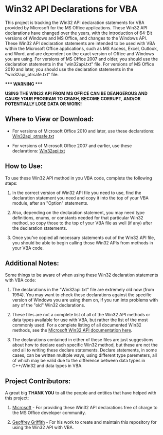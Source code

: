 # Win32 API Declarations for VBA
This project is tracking the Win32 API declaration statements for VBA provided by Microsoft for the MS Office applications.  These Win32 API declarations have changed over the years, with the introduction of 64-Bit versions of Windows and MS Office, and changes to the Windows API.  These Win32 API declaration statements are intended to be used with VBA within the Microsoft Office applications, such as MS Access, Excel, Outlook, and Word, and are dependent on the exact version of Office and Windows you are using.  For versions of MS Office 2007 and older, you should use the declaration statements in the "win32api.txt" file.  For versions of MS Office 2010 and later, you should use the declaration statements in the "win32api_ptrsafe.txt" file.

__*** WARNING ***__ 

__USING THE WIN32 API FROM MS OFFICE CAN BE DEANGEROUS AND CAUSE YOUR PROGRAM TO CRASH, BECOME CORRUPT, AND/OR POTENTIALLY LOSE DATA OR WORK!__


## Where to View or Download:

- For versions of Microsoft Office 2010 and later, use these declarations: [Win32api_ptrsafe.txt](https://github.com/Access-Abraxas/Win32-API-Declarations-for-VBA/blob/main/win32api_ptrsafe.txt) 

- For versions of Microsoft Office 2007 and earlier, use these declarations: [Win32api.txt](https://github.com/Access-Abraxas/Win32-API-Declarations-for-VBA/blob/main/win32api.txt) 


## How to Use:
To use these Win32 API method in you VBA code, complete the following steps:

1. In the correct version of Win32 API file you need to use, find the declaration statement you need and copy it into the top of your VBA module, after an "Option" statements.

2. Also, depending on the declaration statement, you may need type definitions, enums, or constants needed for that particular Win32 method, so copy those to the top of your VBA file as well (if any) after the declaration statements.

3. Once you've copied all necessary statements out of the Win32 API file, you should be able to begin calling those Win32 APIs from methods in your VBA code.


## Additional Notes:
Some things to be aware of when using these Win32 declaration statements with VBA code:

1.  The declarations in the "Win32api.txt" file are extremely old now (from 1994).  You may want to check these declarations against the specific version of Windows you are using them on, if you run into problems with any of the "old" Win32 declarations.

2.  These files are not a complete list of all of the Win32 API methods or data types available for use with VBA, but rather the list of the most commonly used.  For a complete listing of all documented Win32 methods, see the [Microsoft Win32 API documentation here](https://learn.microsoft.com/en-us/windows/win32/api/).

3.  The declarations contained in either of these files are just suggestions about how to declare each specific Win32 method, but these are not the end all to writing these declare statements.  Declare statements, in some cases, can be written multiple ways, using different type paremeters, all of which may be valid due to the difference between data types in C++/Win32 and data types in VBA.


## Project Contributors:
A great big **THANK YOU** to all the people and entities that have helped with this project:

1. [Microsoft](https://microsoft.com) - For providing these Win32 API declarations free of charge to the MS Office developer community.

2. [Geoffrey Griffith](https://geoffreygriffith.com) - For his work to create and maintain this repository for using the Win32 API with VBA.

